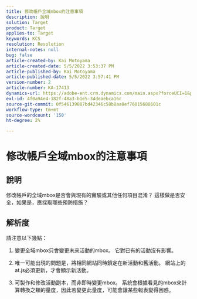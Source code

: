 ```yaml
---
title: 修改帳戶全域mbox的注意事項
description: 說明
solution: Target
product: Target
applies-to: Target
keywords: KCS
resolution: Resolution
internal-notes: null
bug: false
article-created-by: Kai Motoyama
article-created-date: 5/5/2022 3:53:37 PM
article-published-by: Kai Motoyama
article-published-date: 5/5/2022 3:57:41 PM
version-number: 2
article-number: KA-17413
dynamics-url: https://adobe-ent.crm.dynamics.com/main.aspx?forceUCI=1&pagetype=entityrecord&etn=knowledgearticle&id=2a81d185-8bcc-ec11-a7b5-6045bd00d995
exl-id: 4f0a94e4-182f-48a3-b1e5-34deaebca16c
source-git-commit: 0f546139887bd42346c58b8aa0ef76015688601c
workflow-type: tm+mt
source-wordcount: '150'
ht-degree: 2%

---
```


# 修改帳戶全域mbox的注意事項

## 說明

修改帳戶的全域mbox是否會與現有的實驗或其他任何項目混淆？ 這樣做是否安全，如果是，應採取哪些預防措施？

## 解析度

請注意以下幾點：

1. 變更全域mbox只會變更未來活動的mbox。 它對已有的活動沒有影響。

1. 唯一可能出現的問題是，將相同網站同時鎖定在新活動和舊活動。 網站上的at.js必須更新，才會顯示新活動。

1. 可製作和修改活動副本，而非即時變更mbox。 系統會根據看見的mbox來計算轉換之類的量度，因此若變更此量度，可能會讓某些報表變得困惑。
